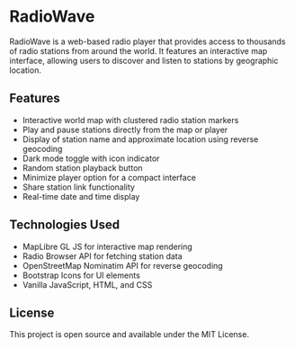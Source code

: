 # RadioWave

RadioWave is a web-based radio player that provides access to thousands of radio stations from around the world. It features an interactive map interface, allowing users to discover and listen to stations by geographic location.

## Features

- Interactive world map with clustered radio station markers  
- Play and pause stations directly from the map or player  
- Display of station name and approximate location using reverse geocoding  
- Dark mode toggle with icon indicator  
- Random station playback button  
- Minimize player option for a compact interface  
- Share station link functionality  
- Real-time date and time display  

## Technologies Used

- MapLibre GL JS for interactive map rendering  
- Radio Browser API for fetching station data  
- OpenStreetMap Nominatim API for reverse geocoding  
- Bootstrap Icons for UI elements  
- Vanilla JavaScript, HTML, and CSS  

## License

This project is open source and available under the MIT License.
